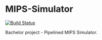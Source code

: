 # MIPS-Simulator 
[![Build Status](https://travis-ci.com/JanmanX/MIPS-Simulator.svg?token=eW2Qg6ZpsoXrdd3znPvF&branch=master)](https://travis-ci.com/JanmanX/MIPS-Simulator)

Bachelor project - Pipelined MIPS Simulator.
